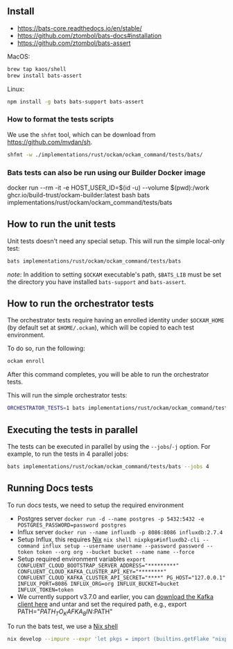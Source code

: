 ## Install

- https://bats-core.readthedocs.io/en/stable/
- https://github.com/ztombol/bats-docs#installation
- https://github.com/ztombol/bats-assert

MacOS:

```bash
brew tap kaos/shell
brew install bats-assert
```

Linux:
```bash
npm install -g bats bats-support bats-assert
```

### How to format the tests scripts

We use the `shfmt` tool, which can be download from https://github.com/mvdan/sh.

```bash
shfmt -w ./implementations/rust/ockam/ockam_command/tests/bats/
```

### Bats tests can also be run using our Builder Docker image

docker run --rm -it -e HOST_USER_ID=$(id -u) --volume $(pwd):/work ghcr.io/build-trust/ockam-builder:latest bash
bats implementations/rust/ockam/ockam_command/tests/bats

## How to run the unit tests

Unit tests doesn't need any special setup. This will run the simple local-only test:
```bash
bats implementations/rust/ockam/ockam_command/tests/bats
```

_note_: In addition to setting `$OCKAM` executable's path, `$BATS_LIB` must be set the directory you have installed `bats-support` and `bats-assert`.

## How to run the orchestrator tests

The orchestrator tests require having an enrolled identity under `$OCKAM_HOME` (by default set at `$HOME/.ockam`), which will be copied to each test environment.

To do so, run the following:

```bash
ockam enroll
```

After this command completes, you will be able to run the orchestrator tests.

This will run the simple orchestrator tests:
```bash
ORCHESTRATOR_TESTS=1 bats implementations/rust/ockam/ockam_command/tests/bats
```

## Executing the tests in parallel

The tests can be executed in parallel by using the `--jobs`/`-j` option. For example, to run the tests in 4 parallel jobs:

```bash
bats implementations/rust/ockam/ockam_command/tests/bats --jobs 4
```


## Running Docs tests

To run docs tests, we need to setup the required environment

- Postgres server `docker run -d --name postgres -p 5432:5432 -e POSTGRES_PASSWORD=password postgres`
- Influx server `docker run --name influxdb -p 8086:8086 influxdb:2.7.4`
- Setup Influx, this requires [Nix](https://nixos.org/) `nix shell nixpkgs#influxdb2-cli --command influx setup --username username --password password --token token --org org --bucket bucket --name name --force`
- Setup required environment variables `export CONFLUENT_CLOUD_BOOTSTRAP_SERVER_ADDRESS="*********" CONFLUENT_CLOUD_KAFKA_CLUSTER_API_KEY="********" CONFLUENT_CLOUD_KAFKA_CLUSTER_API_SECRET="****" PG_HOST="127.0.0.1" INFLUX_PORT=8086 INFLUX_ORG=org INFLUX_BUCKET=bucket INFLUX_TOKEN=token`
- We currently support v3.7.0 and earlier, you can [download the Kafka client here](https://downloads.apache.org/kafka/3.7.0/kafka_2.13-3.7.0.tgz) and untar and set the required path, e.g., export PATH="$PATH_TO_KAFKA_BIN:$PATH"


To run the bats test, we use a [Nix shell](https://nixos.org/manual/nix/stable/command-ref/nix-shell)
```bash
nix develop --impure --expr 'let pkgs = import (builtins.getFlake "nixpkgs/nixos-23.11") {}; in pkgs.mkShell { buildInputs = with pkgs; [ postgresql python311Packages.psycopg2 python311Packages.flask telegraf ]; }' --command sh -c "BATS_TEST_RETRIES=2 ORCHESTRATOR_TESTS=1 DOCS_TESTS=1 bats ./implementations/rust/ockam/ockam_command/tests/bats/use_cases.bats"
```
